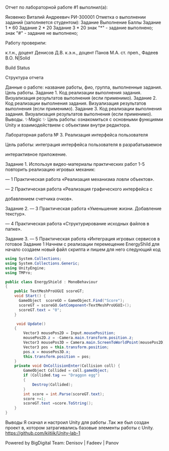 Отчет по лабораторной работе #1 выполнил(а):

Яковенко Виталий Андреевич
РИ-300001 Отметка о выполнении заданий (заполняется студентом):
Задание	Выполнение	Баллы
Задание 1	*	60
Задание 2	*	20
Задание 3	*	20
знак "*" - задание выполнено; знак "#" - задание не выполнено;

Работу проверили:

к.т.н., доцент Денисов Д.В.
к.э.н., доцент Панов М.А.
ст. преп., Фадеев В.О.
N|Solid

Build Status

Структура отчета

Данные о работе: название работы, фио, группа, выполненные задания.
Цель работы.
Задание 1.
Код реализации выполнения задания. Визуализация результатов выполнения (если применимо).
Задание 2.
Код реализации выполнения задания. Визуализация результатов выполнения (если применимо).
Задание 3.
Код реализации выполнения задания. Визуализация результатов выполнения (если применимо).
Выводы.
✨Magic ✨
Цель работы: ознакомиться с основными функциями Unity и взаимодействием с объектами внутри редактора.

Лабораторная работа № 3. Реализация интерфейса пользователя

Цель работы: интеграция интерфейса пользователя в разрабатываемое

интерактивное приложение.

Задание 1.
Используя видео-материалы практических работ 1-5 повторить реализацию
игровых механик:

— 1 Практическая работа «Реализация механизма ловли объектов».

— 2 Практическая работа «Реализация графического интерфейса с

добавлением счетчика очков».

Задание 2.
— 3 Практическая работа «Уменьшение жизни. Добавление текстур».

— 4 Практическая работа «Структурирование исходных файлов в папке».

Задание 3.
— 5 Практическая работа «Интеграция игровых сервисов в готовое
Задание 1
Начнем с реализации перемещение EnergyShild
для начало создаем новый файл скрипта и пишем для него следующий код 
```C#
using System.Collections;
using System.Collections.Generic;
using UnityEngine;
using TMPro;

public class EnergyShield : MonoBehaviour
{
    public TextMeshProUGUI scoreGT;
    void Start() {
      GameObject  scoreGO = GameObject.Find("Score");
      scoreGT = scoreGO.GetComponent<TextMeshProUGUI>();
      scoreGT.text = "0";
    }

     void Update()
    {
        Vector3 mousePos2D = Input.mousePosition;
        mousePos2D.z = -Camera.main.transform.position.z;
        Vector3 mousePos3D = Camera.main.ScreenToWorldPoint(mousePos2D);
        Vector3 pos = this.transform.position;
        pos.x = mousePos3D.x;
        this.transform.position = pos;
    }
    private void OnCollisionEnter(Collision coll) {
        GameObject Collided = coll.gameObject;
        if (Collided.tag == "Draggon egg")
        {
            Destroy(Collided);
        }
        int score = int.Parse(scoreGT.text);
        score +=1;
        scoreGT.text =score.ToString();
    }
}

```

Выводы
Я скачал и настроил Unity для работы .Так же был создан проект в, котором затрагивались базовые элементы работы с Unity. https://github.com/kiitiik/Unity-lab-1

Powered by
BigDigital Team: Denisov | Fadeev | Panov
